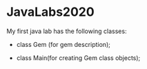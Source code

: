 # JavaLabs2020

 My first java lab has the following classes:
 
 - class Gem (for gem description);
 
 - class Main(for creating Gem class objects);
